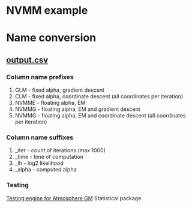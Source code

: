 NVMM example
==================

# Name conversion

## [output.csv](data/output.csv)

### Column name prefixes
1. GLM - fixed alpha, gradient descent
2. СLM - fixed alpha, coordinate descent (all coordinates per iteration)
3. NVMME - floating alpha, EM
4. NVMMG - floating alpha, EM and gradient descent
5. NVMMG - floating alpha, EM and coordinate descent (all coordinates per iteration)

### Column name suffixes
1. _iter - count of iterations (max 1000)
2. _time - time of computation
3. _lh - log2 likelihood
4. _alpha - computed alpha

### Testing 
[Testing engine for Atmosphere GM](https://github.com/9il/atmosphere_gm_test) Statistical package.

